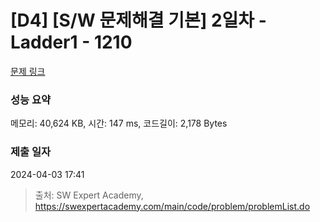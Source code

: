 # [D4] [S/W 문제해결 기본] 2일차 - Ladder1 - 1210 

[문제 링크](https://swexpertacademy.com/main/code/problem/problemDetail.do?contestProbId=AV14ABYKADACFAYh) 

### 성능 요약

메모리: 40,624 KB, 시간: 147 ms, 코드길이: 2,178 Bytes

### 제출 일자

2024-04-03 17:41



> 출처: SW Expert Academy, https://swexpertacademy.com/main/code/problem/problemList.do